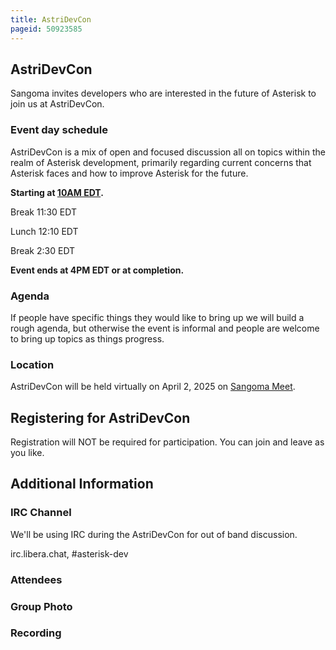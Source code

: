 ```yaml
---
title: AstriDevCon
pageid: 50923585
---
```


AstriDevCon
-----------

Sangoma invites developers who are interested in the future of Asterisk to join us at AstriDevCon.

### Event day schedule

AstriDevCon is a mix of open and focused discussion all on topics within the realm of Asterisk development, primarily regarding current concerns that Asterisk faces and how to improve Asterisk for the future.

**Starting at [10AM EDT](https://www.timeanddate.com/worldclock/fixedtime.html?msg=AstriDevCon+2025+April&iso=20250402T10&p1=250&ah=6).**

Break 11:30 EDT

Lunch 12:10 EDT

Break 2:30 EDT

**Event ends at 4PM EDT or at completion.**

### Agenda

If people have specific things they would like to bring up we will build a rough agenda, but otherwise the event is informal and people are welcome to bring up topics as things progress.

### Location

AstriDevCon will be held virtually on April 2, 2025 on [Sangoma Meet](https://meet.sangoma.com/AstriDevCon).

Registering for AstriDevCon
---------------------------

Registration will NOT be required for participation. You can join and leave as you like.

Additional Information
----------------------

### IRC Channel

We'll be using IRC during the AstriDevCon for out of band discussion.

irc.libera.chat, #asterisk-dev

### Attendees

### Group Photo

### Recording

